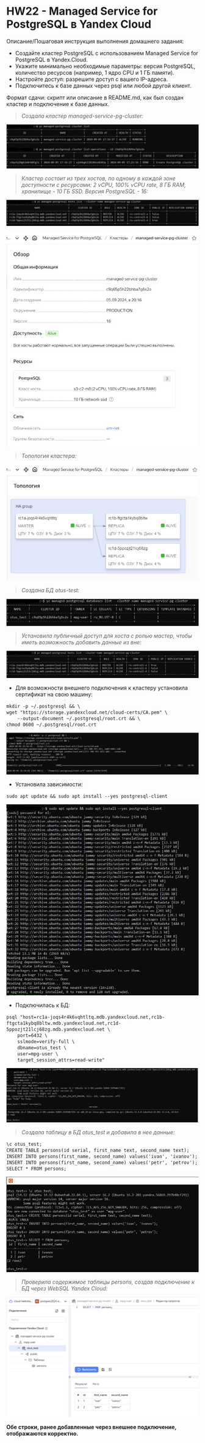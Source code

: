 # HW22 - Managed Service for PostgreSQL в Yandex Cloud

Описание/Пошаговая инструкция выполнения домашнего задания:
* Создайте кластер PostgreSQL с использованием Managed Service for PostgreSQL в Yandex.Cloud.
* Укажите минимально необходимые параметры: версия PostgreSQL, количество ресурсов (например, 1 ядро CPU и 1 ГБ памяти).
* Настройте доступ: разрешите доступ с вашего IP-адреса.
* Подключитесь к базе данных через psql или любой другой клиент.

Формат сдачи: скрипт или описание в README.md, как был создан кластер и подключение к базе данных.

> _Создала кластер managed-service-pg-cluster:_

![Managed service cluster](/images/22_00.JPG)

> _Кластер состоит из трех хостов, по одному в каждой зоне доступности с ресурсами: 2 vCPU, 100% vCPU rate, 8 ГБ RAM, хранилище - 10 ГБ SSD. Версия PostgreSQL - 16:_

![cluster hosts](/images/22_03.JPG)

![hosts resources](/images/22_01.JPG)

> _Топология кластера:_

![Топология кластера](/images/22_04.JPG)

> _Создана БД otus-test:_

![db](/images/22_02.JPG)

> _Установила публичный доступ для хоста с ролью мастер, чтобы иметь возможность добавить данные из вне:_

![Master role](/images/22_05.JPG)

* Для возможности внешнего подключения к кластеру установила сертификат на свою машину:

```
mkdir -p ~/.postgresql && \
wget "https://storage.yandexcloud.net/cloud-certs/CA.pem" \
    --output-document ~/.postgresql/root.crt && \
chmod 0600 ~/.postgresql/root.crt

```
![Step 1](/images/22_06.JPG)

* Установила зависимости:

```
sudo apt update && sudo apt install --yes postgresql-client

```
![Step 2](/images/22_07.JPG)

* Подключилась к БД:

```
psql "host=rc1a-joqs4r4k6vqhtltq.mdb.yandexcloud.net,rc1b-ftgcta1kybq8bltw.mdb.yandexcloud.net,rc1d-5ppozjt21lcj68zg.mdb.yandexcloud.net \
    port=6432 \
    sslmode=verify-full \
    dbname=otus_test \
    user=mpg-user \
    target_session_attrs=read-write"

```
![Step 3](/images/22_08.JPG) 

> _Создала таблицу в БД otus_test и добавила в нее данные:_

```
\c otus_test;
CREATE TABLE persons(id serial, first_name text, second_name text);
INSERT INTO persons(first_name, second_name) values('ivan', 'ivanov');
INSERT INTO persons(first_name, second_name) values('petr', 'petrov');
SELECT * FROM persons;

```
![Queries](/images/22_09.JPG) 

> _Проверила содержимое таблицы persons, создав подключение к БД через WebSQL Yandex Cloud:_

![WebSQL](/images/22_11.JPG) 

__Обе строки, ранее добавленные через внешнее подключение, отображаются корректно.__



